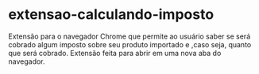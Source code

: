 # extensao-calculando-imposto
 Extensão para o navegador Chrome que permite ao usuário saber se será cobrado algum imposto sobre seu produto importado e ,caso seja, quanto que será cobrado. Extensão feita para abrir em uma nova aba do navegador.
